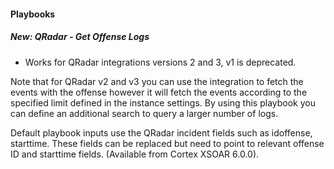 
#### Playbooks
##### New: QRadar - Get Offense Logs
- Works for QRadar integrations versions 2 and 3, v1 is deprecated.

Note that for QRadar v2 and v3 you can use the integration to fetch the events with the offense however it will fetch the events according to the specified limit defined in the instance settings. By using this playbook you can define an additional search to query a larger number of logs.

Default playbook inputs use the QRadar incident fields such as idoffense, starttime. These fields can be replaced but need to point to relevant offense ID and starttime fields.  (Available from Cortex XSOAR 6.0.0).
